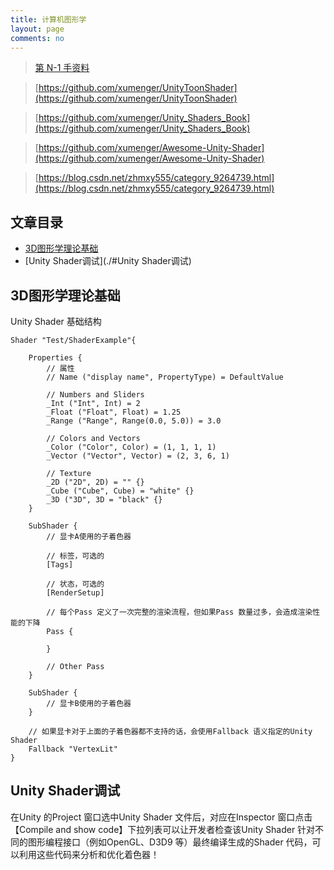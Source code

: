 ```yaml
---
title: 计算机图形学
layout: page
comments: no
---
```


>[第 N-1 手资料](http://www.xumenger.com/docs-20200916/)

>[https://github.com/xumenger/UnityToonShader](https://github.com/xumenger/UnityToonShader)

>[https://github.com/xumenger/Unity_Shaders_Book](https://github.com/xumenger/Unity_Shaders_Book)

>[https://github.com/xumenger/Awesome-Unity-Shader](https://github.com/xumenger/Awesome-Unity-Shader)

>[https://blog.csdn.net/zhmxy555/category_9264739.html](https://blog.csdn.net/zhmxy555/category_9264739.html)

## 文章目录

* [3D图形学理论基础](./#3D图形学理论基础)
* [Unity Shader调试](./#Unity Shader调试)

## 3D图形学理论基础


Unity Shader 基础结构

```shader
Shader "Test/ShaderExample"{

    Properties {
        // 属性
        // Name ("display name", PropertyType) = DefaultValue

        // Numbers and Sliders
        _Int ("Int", Int) = 2
        _Float ("Float", Float) = 1.25
        _Range ("Range", Range(0.0, 5.0)) = 3.0

        // Colors and Vectors
        _Color ("Color", Color) = (1, 1, 1, 1)
        _Vector ("Vector", Vector) = (2, 3, 6, 1)

        // Texture
        _2D ("2D", 2D) = "" {}
        _Cube ("Cube", Cube) = "white" {}
        _3D ("3D", 3D = "black" {}
    }

    SubShader {
        // 显卡A使用的子着色器

        // 标签，可选的
        [Tags]

        // 状态，可选的
        [RenderSetup]

        // 每个Pass 定义了一次完整的渲染流程，但如果Pass 数量过多，会造成渲染性能的下降
        Pass {

        }

        // Other Pass
    }

    SubShader {
        // 显卡B使用的子着色器
    }

    // 如果显卡对于上面的子着色器都不支持的话，会使用Fallback 语义指定的Unity Shader
    Fallback "VertexLit"
}
```

## Unity Shader调试

在Unity 的Project 窗口选中Unity Shader 文件后，对应在Inspector 窗口点击【Compile and show code】下拉列表可以让开发者检查该Unity Shader 针对不同的图形编程接口（例如OpenGL、D3D9 等）最终编译生成的Shader 代码，可以利用这些代码来分析和优化着色器！